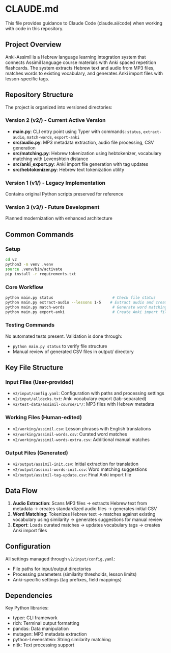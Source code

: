 # CLAUDE.md

This file provides guidance to Claude Code (claude.ai/code) when working with code in this repository.

## Project Overview

Anki-Assimil is a Hebrew language learning integration system that connects Assimil language course materials with Anki spaced repetition flashcards. The system extracts Hebrew text and audio from MP3 files, matches words to existing vocabulary, and generates Anki import files with lesson-specific tags.

## Repository Structure

The project is organized into versioned directories:

### Version 2 (v2/) - Current Active Version
- **main.py**: CLI entry point using Typer with commands: `status`, `extract-audio`, `match-words`, `export-anki`
- **src/audio.py**: MP3 metadata extraction, audio file processing, CSV generation
- **src/matching.py**: Hebrew tokenization using hebtokenizer, vocabulary matching with Levenshtein distance
- **src/anki_export.py**: Anki import file generation with tag updates
- **src/hebtokenizer.py**: Hebrew text tokenization utility

### Version 1 (v1/) - Legacy Implementation
Contains original Python scripts preserved for reference

### Version 3 (v3/) - Future Development
Planned modernization with enhanced architecture

## Common Commands

### Setup
```bash
cd v2
python3 -m venv .venv
source .venv/bin/activate
pip install -r requirements.txt
```

### Core Workflow
```bash
python main.py status                          # Check file status
python main.py extract-audio --lessons 1-5    # Extract audio and create initial CSV
python main.py match-words                     # Generate word matching suggestions  
python main.py export-anki                     # Create Anki import files
```

### Testing Commands
No automated tests present. Validation is done through:
- `python main.py status` to verify file structure
- Manual review of generated CSV files in output/ directory

## Key File Structure

### Input Files (User-provided)
- `v2/input/config.yaml`: Configuration with paths and processing settings
- `v2/input/alldecks.txt`: Anki vocabulary export (tab-separated)
- `v2/test-data/assimil-course/L*/`: MP3 files with Hebrew metadata

### Working Files (Human-edited)
- `v2/working/assimil.csv`: Lesson phrases with English translations
- `v2/working/assimil-words.csv`: Curated word matches
- `v2/working/assimil-words-extra.csv`: Additional manual matches

### Output Files (Generated)
- `v2/output/assimil-init.csv`: Initial extraction for translation
- `v2/output/assimil-words-init.csv`: Word matching suggestions
- `v2/output/assimil-tag-update.csv`: Final Anki import file

## Data Flow

1. **Audio Extraction**: Scans MP3 files → extracts Hebrew text from metadata → creates standardized audio files → generates initial CSV
2. **Word Matching**: Tokenizes Hebrew text → matches against existing vocabulary using similarity → generates suggestions for manual review
3. **Export**: Loads curated matches → updates vocabulary tags → creates Anki import files

## Configuration

All settings managed through `v2/input/config.yaml`:
- File paths for input/output directories
- Processing parameters (similarity thresholds, lesson limits)
- Anki-specific settings (tag prefixes, field mappings)

## Dependencies

Key Python libraries:
- typer: CLI framework
- rich: Terminal output formatting  
- pandas: Data manipulation
- mutagen: MP3 metadata extraction
- python-Levenshtein: String similarity matching
- nltk: Text processing support
